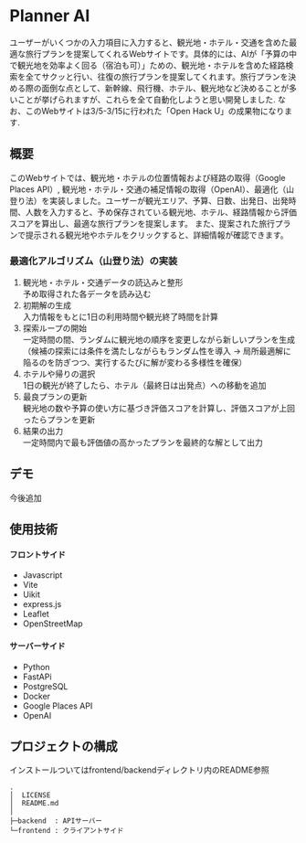 Planner AI
======================

ユーザーがいくつかの入力項目に入力すると、観光地・ホテル・交通を含めた最適な旅行プランを提案してくれるWebサイトです。具体的には、AIが「予算の中で観光地を効率よく回る（宿泊も可）」ための、観光地・ホテルを含めた経路検索を全てサクッと行い、往復の旅行プランを提案してくれます。旅行プランを決める際の面倒な点として、新幹線、飛行機、ホテル、観光地など決めることが多いことが挙げられますが、これらを全て自動化しようと思い開発しました. なお、このWebサイトは3/5-3/15に行われた「Open Hack U」の成果物になります. 

## 概要

このWebサイトでは、観光地・ホテルの位置情報および経路の取得（Google Places API）, 観光地・ホテル・交通の補足情報の取得（OpenAI）、最適化（山登り法）を実装しました。ユーザーが観光エリア、予算、日数、出発日、出発時間、人数を入力すると、予め保存されている観光地、ホテル、経路情報から評価スコアを算出し、最適な旅行プランを提案します。
また、提案された旅行プランで提示される観光地やホテルをクリックすると、詳細情報が確認できます。 

### 最適化アルゴリズム（山登り法）の実装  

1. 観光地・ホテル・交通データの読込みと整形  
予め取得された各データを読み込む
2. 初期解の生成  
入力情報をもとに1日の利用時間や観光終了時間を計算
3. 探索ループの開始  
一定時間の間、ランダムに観光地の順序を変更しながら新しいプランを生成（候補の探索には条件を満たしながらもランダム性を導入 → 局所最適解に陥るのを防ぎつつ、実行するたびに解が変わる多様性を確保）
4. ホテルや帰りの選択  
1日の観光が終了したら、ホテル（最終日は出発点）への移動を追加  
5. 最良プランの更新  
観光地の数や予算の使い方に基づき評価スコアを計算し、評価スコアが上回ったらプランを更新
6. 結果の出力  
一定時間内で最も評価値の高かったプランを最終的な解として出力

## デモ

今後追加

## 使用技術
#### フロントサイド
- Javascript
- Vite
- Uikit
- express.js
- Leaflet
- OpenStreetMap

#### サーバーサイド
- Python
- FastAPi
- PostgreSQL
- Docker
- Google Places API
- OpenAI

## プロジェクトの構成

インストールついてはfrontend/backendディレクトリ内のREADME参照

```
.
│  LICENSE
│  README.md
│
├─backend  : APIサーバー
└─frontend : クライアントサイド
```